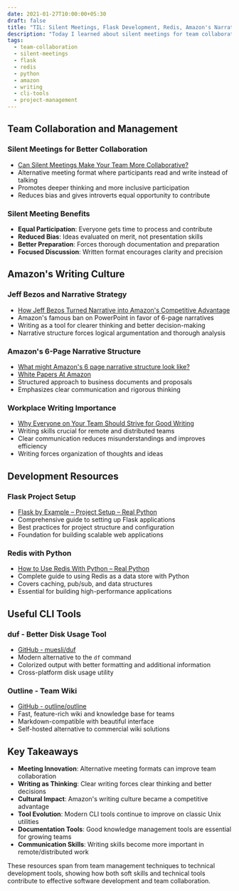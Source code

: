 ```yaml
---
date: 2021-01-27T10:00:00+05:30
draft: false
title: "TIL: Silent Meetings, Flask Development, Redis, Amazon's Narrative Strategy, and Better CLI Tools"
description: "Today I learned about silent meetings for team collaboration, Flask project setup, Redis with Python, Amazon's famous 6-page narrative structure, and useful CLI utilities."
tags:
  - team-collaboration
  - silent-meetings
  - flask
  - redis
  - python
  - amazon
  - writing
  - cli-tools
  - project-management
---
```


## Team Collaboration and Management

### Silent Meetings for Better Collaboration
- [Can Silent Meetings Make Your Team More Collaborative?](https://slab.com/blog/silent-meetings/)
- Alternative meeting format where participants read and write instead of talking
- Promotes deeper thinking and more inclusive participation
- Reduces bias and gives introverts equal opportunity to contribute

### Silent Meeting Benefits
- **Equal Participation**: Everyone gets time to process and contribute
- **Reduced Bias**: Ideas evaluated on merit, not presentation skills
- **Better Preparation**: Forces thorough documentation and preparation
- **Focused Discussion**: Written format encourages clarity and precision

## Amazon's Writing Culture

### Jeff Bezos and Narrative Strategy
- [How Jeff Bezos Turned Narrative into Amazon's Competitive Advantage](https://slab.com/blog/jeff-bezos-writing-management-strategy/)
- Amazon's famous ban on PowerPoint in favor of 6-page narratives
- Writing as a tool for clearer thinking and better decision-making
- Narrative structure forces logical argumentation and thorough analysis

### Amazon's 6-Page Narrative Structure
- [What might Amazon's 6 page narrative structure look like?](https://www.anecdote.com/2018/05/amazons-six-page-narrative-structure/)
- [White Papers At Amazon](https://medium.com/@IndianaStyle/business-white-paper-at-amazon-3260046b8e0a)
- Structured approach to business documents and proposals
- Emphasizes clear communication and rigorous thinking

### Workplace Writing Importance
- [Why Everyone on Your Team Should Strive for Good Writing](https://slab.com/blog/writing-in-workplace/)
- Writing skills crucial for remote and distributed teams
- Clear communication reduces misunderstandings and improves efficiency
- Writing forces organization of thoughts and ideas

## Development Resources

### Flask Project Setup
- [Flask by Example – Project Setup – Real Python](https://realpython.com/flask-by-example-part-1-project-setup/)
- Comprehensive guide to setting up Flask applications
- Best practices for project structure and configuration
- Foundation for building scalable web applications

### Redis with Python
- [How to Use Redis With Python – Real Python](https://realpython.com/python-redis/)
- Complete guide to using Redis as a data store with Python
- Covers caching, pub/sub, and data structures
- Essential for building high-performance applications

## Useful CLI Tools

### duf - Better Disk Usage Tool
- [GitHub - muesli/duf](https://github.com/muesli/duf)
- Modern alternative to the `df` command
- Colorized output with better formatting and additional information
- Cross-platform disk usage utility

### Outline - Team Wiki
- [GitHub - outline/outline](https://github.com/outline/outline)
- Fast, feature-rich wiki and knowledge base for teams
- Markdown-compatible with beautiful interface
- Self-hosted alternative to commercial wiki solutions

## Key Takeaways

- **Meeting Innovation**: Alternative meeting formats can improve team collaboration
- **Writing as Thinking**: Clear writing forces clear thinking and better decisions
- **Cultural Impact**: Amazon's writing culture became a competitive advantage
- **Tool Evolution**: Modern CLI tools continue to improve on classic Unix utilities
- **Documentation Tools**: Good knowledge management tools are essential for growing teams
- **Communication Skills**: Writing skills become more important in remote/distributed work

These resources span from team management techniques to technical development tools, showing how both soft skills and technical tools contribute to effective software development and team collaboration.